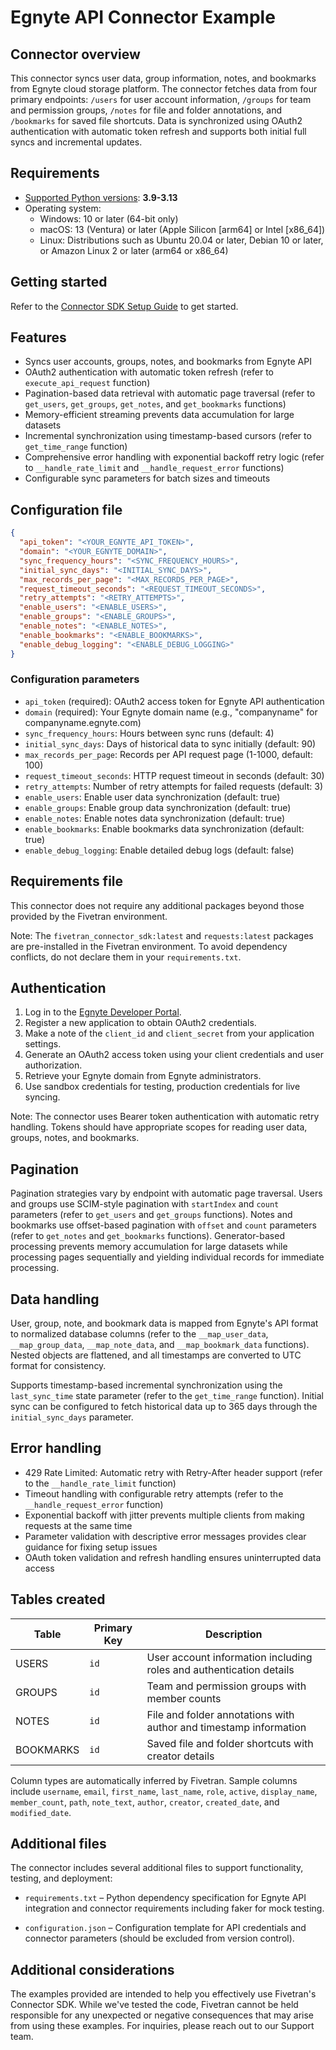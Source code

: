 # Egnyte API Connector Example

## Connector overview
This connector syncs user data, group information, notes, and bookmarks from Egnyte cloud storage platform. The connector fetches data from four primary endpoints: `/users` for user account information, `/groups` for team and permission groups, `/notes` for file and folder annotations, and `/bookmarks` for saved file shortcuts. Data is synchronized using OAuth2 authentication with automatic token refresh and supports both initial full syncs and incremental updates.

## Requirements
- [Supported Python versions](https://github.com/fivetran/fivetran_connector_sdk/blob/main/README.md#requirements): **3.9-3.13**
- Operating system:
  - Windows: 10 or later (64-bit only)
  - macOS: 13 (Ventura) or later (Apple Silicon [arm64] or Intel [x86_64])
  - Linux: Distributions such as Ubuntu 20.04 or later, Debian 10 or later, or Amazon Linux 2 or later (arm64 or x86_64)

## Getting started
Refer to the [Connector SDK Setup Guide](https://fivetran.com/docs/connectors/connector-sdk/setup-guide) to get started.

## Features
- Syncs user accounts, groups, notes, and bookmarks from Egnyte API
- OAuth2 authentication with automatic token refresh (refer to `execute_api_request` function)
- Pagination-based data retrieval with automatic page traversal (refer to `get_users`, `get_groups`, `get_notes`, and `get_bookmarks` functions)
- Memory-efficient streaming prevents data accumulation for large datasets
- Incremental synchronization using timestamp-based cursors (refer to `get_time_range` function)
- Comprehensive error handling with exponential backoff retry logic (refer to `__handle_rate_limit` and `__handle_request_error` functions)
- Configurable sync parameters for batch sizes and timeouts

## Configuration file
```json
{
  "api_token": "<YOUR_EGNYTE_API_TOKEN>",
  "domain": "<YOUR_EGNYTE_DOMAIN>",
  "sync_frequency_hours": "<SYNC_FREQUENCY_HOURS>",
  "initial_sync_days": "<INITIAL_SYNC_DAYS>",
  "max_records_per_page": "<MAX_RECORDS_PER_PAGE>",
  "request_timeout_seconds": "<REQUEST_TIMEOUT_SECONDS>",
  "retry_attempts": "<RETRY_ATTEMPTS>",
  "enable_users": "<ENABLE_USERS>",
  "enable_groups": "<ENABLE_GROUPS>",
  "enable_notes": "<ENABLE_NOTES>",
  "enable_bookmarks": "<ENABLE_BOOKMARKS>",
  "enable_debug_logging": "<ENABLE_DEBUG_LOGGING>"
}
```

### Configuration parameters
- `api_token` (required): OAuth2 access token for Egnyte API authentication
- `domain` (required): Your Egnyte domain name (e.g., "companyname" for companyname.egnyte.com)
- `sync_frequency_hours`: Hours between sync runs (default: 4)
- `initial_sync_days`: Days of historical data to sync initially (default: 90)
- `max_records_per_page`: Records per API request page (1-1000, default: 100)
- `request_timeout_seconds`: HTTP request timeout in seconds (default: 30)
- `retry_attempts`: Number of retry attempts for failed requests (default: 3)
- `enable_users`: Enable user data synchronization (default: true)
- `enable_groups`: Enable group data synchronization (default: true)
- `enable_notes`: Enable notes data synchronization (default: true)
- `enable_bookmarks`: Enable bookmarks data synchronization (default: true)
- `enable_debug_logging`: Enable detailed debug logs (default: false)

## Requirements file
This connector does not require any additional packages beyond those provided by the Fivetran environment.

Note: The `fivetran_connector_sdk:latest` and `requests:latest` packages are pre-installed in the Fivetran environment. To avoid dependency conflicts, do not declare them in your `requirements.txt`.

## Authentication
1. Log in to the [Egnyte Developer Portal](https://developers.egnyte.com/).
2. Register a new application to obtain OAuth2 credentials.
3. Make a note of the `client_id` and `client_secret` from your application settings.
4. Generate an OAuth2 access token using your client credentials and user authorization.
5. Retrieve your Egnyte domain from Egnyte administrators.
6. Use sandbox credentials for testing, production credentials for live syncing.

Note: The connector uses Bearer token authentication with automatic retry handling. Tokens should have appropriate scopes for reading user data, groups, notes, and bookmarks.

## Pagination
Pagination strategies vary by endpoint with automatic page traversal. Users and groups use SCIM-style pagination with `startIndex` and `count` parameters (refer to `get_users` and `get_groups` functions). Notes and bookmarks use offset-based pagination with `offset` and `count` parameters (refer to `get_notes` and `get_bookmarks` functions). Generator-based processing prevents memory accumulation for large datasets while processing pages sequentially and yielding individual records for immediate processing.

## Data handling
User, group, note, and bookmark data is mapped from Egnyte's API format to normalized database columns (refer to the `__map_user_data`, `__map_group_data`, `__map_note_data`, and `__map_bookmark_data` functions). Nested objects are flattened, and all timestamps are converted to UTC format for consistency.

Supports timestamp-based incremental synchronization using the `last_sync_time` state parameter (refer to the `get_time_range` function). Initial sync can be configured to fetch historical data up to 365 days through the `initial_sync_days` parameter.

## Error handling
- 429 Rate Limited: Automatic retry with Retry-After header support (refer to the `__handle_rate_limit` function)
- Timeout handling with configurable retry attempts (refer to the `__handle_request_error` function)
- Exponential backoff with jitter prevents multiple clients from making requests at the same time
- Parameter validation with descriptive error messages provides clear guidance for fixing setup issues
- OAuth token validation and refresh handling ensures uninterrupted data access

## Tables created
| Table | Primary Key | Description |
|-------|-------------|-------------|
| USERS | `id` | User account information including roles and authentication details |
| GROUPS | `id` | Team and permission groups with member counts |
| NOTES | `id` | File and folder annotations with author and timestamp information |
| BOOKMARKS | `id` | Saved file and folder shortcuts with creator details |

Column types are automatically inferred by Fivetran. Sample columns include `username`, `email`, `first_name`, `last_name`, `role`, `active`, `display_name`, `member_count`, `path`, `note_text`, `author`, `creator`, `created_date`, and `modified_date`.

## Additional files

The connector includes several additional files to support functionality, testing, and deployment:

- `requirements.txt` – Python dependency specification for Egnyte API integration and connector requirements including faker for mock testing.

- `configuration.json` – Configuration template for API credentials and connector parameters (should be excluded from version control).


## Additional considerations
The examples provided are intended to help you effectively use Fivetran's Connector SDK. While we've tested the code, Fivetran cannot be held responsible for any unexpected or negative consequences that may arise from using these examples. For inquiries, please reach out to our Support team.